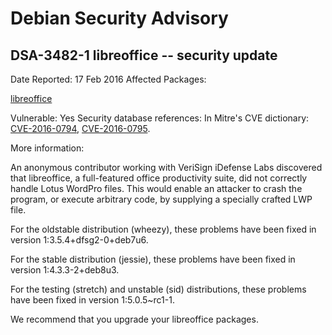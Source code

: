 
Debian Security Advisory
========================


DSA-3482-1 libreoffice -- security update
-----------------------------------------



Date Reported:
17 Feb 2016
Affected Packages:

[libreoffice](https://packages.debian.org/src:libreoffice)

Vulnerable:
Yes
Security database references:
In Mitre's CVE dictionary: [CVE-2016-0794](https://security-tracker.debian.org/tracker/CVE-2016-0794), [CVE-2016-0795](https://security-tracker.debian.org/tracker/CVE-2016-0795).  

More information:

An anonymous contributor working with VeriSign iDefense Labs
discovered that libreoffice, a full-featured office productivity
suite, did not correctly handle Lotus WordPro files. This would enable
an attacker to crash the program, or execute arbitrary code, by
supplying a specially crafted LWP file.


For the oldstable distribution (wheezy), these problems have been fixed
in version 1:3.5.4+dfsg2-0+deb7u6.


For the stable distribution (jessie), these problems have been fixed in
version 1:4.3.3-2+deb8u3.


For the testing (stretch) and unstable (sid) distributions, these
problems have been fixed in version 1:5.0.5~rc1-1.


We recommend that you upgrade your libreoffice packages.





